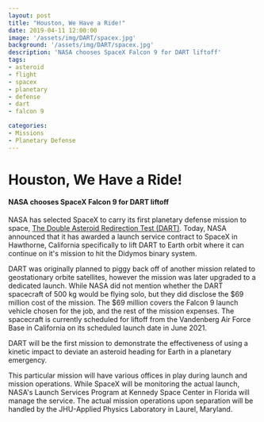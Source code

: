 ```yaml
---
layout: post
title: "Houston, We Have a Ride!"
date: 2019-04-11 12:00:00
image: '/assets/img/DART/spacex.jpg'
background: '/assets/img/DART/spacex.jpg'
description: 'NASA chooses SpaceX Falcon 9 for DART liftoff'
tags:
- asteroid
- flight
- spacex
- planetary
- defense
- dart
- falcon 9

categories:
- Missions
- Planetary Defense
---
```


# Houston, We Have a Ride!
#### NASA chooses SpaceX Falcon 9 for DART liftoff
NASA has selected SpaceX to carry its first planetary defense mission to space, <a href="http://dart.jhuapl.edu/">The Double Asteroid Redirection Test (DART)</a>. Today, NASA announced that it has awarded a launch service contract to SpaceX in Hawthorne, California specifically to lift DART to Earth orbit where it can continue on it's mission to hit the Didymos binary system. 

DART was originally planned to piggy back off of another mission related to geostationary orbite satellites, however the mission was later upgraded to a dedicated launch. While NASA did not mention whether the DART spacecraft of 500 kg would be flying solo, but they did disclose the $69 million cost of the mission. The $69 million covers the Falcon 9 launch vehicle chosen for the job, and the rest of the mission expenses. The spacecraft is currently scheduled for liftoff from the Vandenberg Air Force Base in California on its scheduled launch date in June 2021.

DART will be the first mission to demonstrate the effectiveness of using a kinetic impact to deviate an asteroid heading for Earth in a planetary emergency. 

This particular mission will have various offices in play during launch and mission operations. While SpaceX will be monitoring the actual launch, NASA's Launch Services Program at Kennedy Space Center in Florida will manage the service. The actual mission operations upon separation will be handled by the JHU-Applied Physics Laboratory in Laurel, Maryland.
